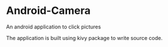 # Android-Camera
An android application to click pictures

The application is built using kivy package to write source code.


